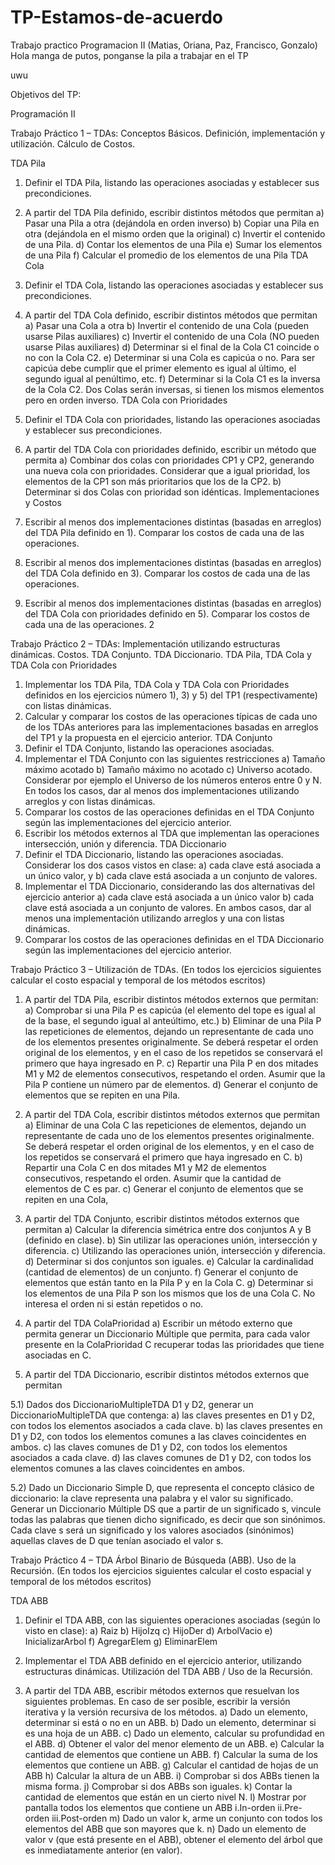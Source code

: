 # TP-Estamos-de-acuerdo
Trabajo practico Programacion II (Matias, Oriana, Paz, Francisco, Gonzalo)
Hola manga de putos, ponganse la pila a trabajar en el TP

uwu

Objetivos del TP:

 Programación II
 
Trabajo Práctico 1 – TDAs: Conceptos Básicos. Definición, implementación y
utilización. Cálculo de Costos.

TDA Pila

1) Definir el TDA Pila, listando las operaciones asociadas y establecer sus precondiciones.

2) A partir del TDA Pila definido, escribir distintos métodos que permitan
a) Pasar una Pila a otra (dejándola en orden inverso)
b) Copiar una Pila en otra (dejándola en el mismo orden que la original)
c) Invertir el contenido de una Pila.
d) Contar los elementos de una Pila
e) Sumar los elementos de una Pila
f) Calcular el promedio de los elementos de una Pila
TDA Cola

3) Definir el TDA Cola, listando las operaciones asociadas y establecer sus precondiciones.

4) A partir del TDA Cola definido, escribir distintos métodos que permitan
a) Pasar una Cola a otra
b) Invertir el contenido de una Cola (pueden usarse Pilas auxiliares)
c) Invertir el contenido de una Cola (NO pueden usarse Pilas auxiliares)
d) Determinar si el final de la Cola C1 coincide o no con la Cola C2.
e) Determinar si una Cola es capicúa o no. Para ser capicúa debe cumplir
que el primer elemento es igual al último, el segundo igual al penúltimo, etc.
f) Determinar si la Cola C1 es la inversa de la Cola C2. Dos Colas serán
inversas, si tienen los mismos elementos pero en orden inverso.
TDA Cola con Prioridades


5) Definir el TDA Cola con prioridades, listando las operaciones asociadas y establecer sus
precondiciones.
6) A partir del TDA Cola con prioridades definido, escribir un método que permita
a) Combinar dos colas con prioridades CP1 y CP2, generando una nueva
cola con prioridades. Considerar que a igual prioridad, los elementos de la CP1
son más prioritarios que los de la CP2.
b) Determinar si dos Colas con prioridad son idénticas.
Implementaciones y Costos
7) Escribir al menos dos implementaciones distintas (basadas en arreglos) del TDA Pila
definido en 1). Comparar los costos de cada una de las operaciones.
8) Escribir al menos dos implementaciones distintas (basadas en arreglos) del TDA Cola
definido en 3). Comparar los costos de cada una de las operaciones.
9) Escribir al menos dos implementaciones distintas (basadas en arreglos) del TDA Cola con
prioridades definido en 5). Comparar los costos de cada una de las operaciones.
 2

Trabajo Práctico 2 – TDAs: Implementación utilizando estructuras dinámicas. Costos.
TDA Conjunto. TDA Diccionario.
TDA Pila, TDA Cola y TDA Cola con Prioridades
1) Implementar los TDA Pila, TDA Cola y TDA Cola con Prioridades definidos en los ejercicios
número 1), 3) y 5) del TP1 (respectivamente) con listas dinámicas.
2) Calcular y comparar los costos de las operaciones típicas de cada uno de los TDAs
anteriores para las implementaciones basadas en arreglos del TP1 y la propuesta en el
ejercicio anterior.
TDA Conjunto
3) Definir el TDA Conjunto, listando las operaciones asociadas.
4) Implementar el TDA Conjunto con las siguientes restricciones
a) Tamaño máximo acotado
b) Tamaño máximo no acotado
c) Universo acotado. Considerar por ejemplo el Universo de los números enteros
entre 0 y N.
En todos los casos, dar al menos dos implementaciones utilizando arreglos y con listas
dinámicas.
5) Comparar los costos de las operaciones definidas en el TDA Conjunto según las
implementaciones del ejercicio anterior.
6) Escribir los métodos externos al TDA que implementan las operaciones intersección, unión y
diferencia.
TDA Diccionario
7) Definir el TDA Diccionario, listando las operaciones asociadas. Considerar los dos casos
vistos en clase: a) cada clave está asociada a un único valor, y b) cada clave está asociada
a un conjunto de valores.
8) Implementar el TDA Diccionario, considerando las dos alternativas del ejercicio anterior
a) cada clave está asociada a un único valor
b) cada clave está asociada a un conjunto de valores.
En ambos casos, dar al menos una implementación utilizando arreglos y una con listas
dinámicas.
9) Comparar los costos de las operaciones definidas en el TDA Diccionario según las
implementaciones del ejercicio anterior.
 

Trabajo Práctico 3 – Utilización de TDAs.
(En todos los ejercicios siguientes calcular el costo espacial y temporal de los métodos escritos)


1) A partir del TDA Pila, escribir distintos métodos externos que permitan:
a) Comprobar si una Pila P es capicúa (el elemento del tope es igual al de la base,
el segundo igual al anteúltimo, etc.)
b) Eliminar de una Pila P las repeticiones de elementos, dejando un representante
de cada uno de los elementos presentes originalmente. Se deberá respetar el
orden original de los elementos, y en el caso de los repetidos se conservará el
primero que haya ingresado en P.
c) Repartir una Pila P en dos mitades M1 y M2 de elementos consecutivos,
respetando el orden. Asumir que la Pila P contiene un número par de elementos.
d) Generar el conjunto de elementos que se repiten en una Pila.


2) A partir del TDA Cola, escribir distintos métodos externos que permitan
a) Eliminar de una Cola C las repeticiones de elementos, dejando un representante
de cada uno de los elementos presentes originalmente. Se deberá respetar el
orden original de los elementos, y en el caso de los repetidos se conservará el
primero que haya ingresado en C.
b) Repartir una Cola C en dos mitades M1 y M2 de elementos consecutivos,
respetando el orden. Asumir que la cantidad de elementos de C es par.
c) Generar el conjunto de elementos que se repiten en una Cola,


3) A partir del TDA Conjunto, escribir distintos métodos externos que permitan
a) Calcular la diferencia simétrica entre dos conjuntos A y B (definido en clase).
b) Sin utilizar las operaciones unión, intersección y diferencia.
c) Utilizando las operaciones unión, intersección y diferencia.
d) Determinar si dos conjuntos son iguales.
e) Calcular la cardinalidad (cantidad de elementos) de un conjunto.
f) Generar el conjunto de elementos que están tanto en la Pila P y en la Cola C.
g) Determinar si los elementos de una Pila P son los mismos que los de una Cola
C. No interesa el orden ni si están repetidos o no.


4) A partir del TDA ColaPrioridad
a) Escribir un método externo que permita generar un Diccionario Múltiple que
permita, para cada valor presente en la ColaPrioridad C recuperar todas las
prioridades que tiene asociadas en C.
5) A partir del TDA Diccionario, escribir distintos métodos externos que permitan

5.1) Dados dos DiccionarioMultipleTDA D1 y D2, generar un DiccionarioMultipleTDA que
contenga:
a) las claves presentes en D1 y D2, con todos los elementos asociados a cada clave.
b) las claves presentes en D1 y D2, con todos los elementos comunes a las claves
coincidentes en ambos.
c) las claves comunes de D1 y D2, con todos los elementos asociados a cada clave.
d) las claves comunes de D1 y D2, con todos los elementos comunes a las claves
coincidentes en ambos.

5.2) Dado un Diccionario Simple D, que representa el concepto clásico de diccionario: la
clave representa una palabra y el valor su significado. Generar un Diccionario Múltiple DS
que a partir de un significado s, vincule todas las palabras que tienen dicho significado, es
decir que son sinónimos. Cada clave s será un significado y los valores asociados
(sinónimos) aquellas claves de D que tenían asociado el valor s.
 

Trabajo Práctico 4 – TDA Árbol Binario de Búsqueda (ABB). Uso de la Recursión.
(En todos los ejercicios siguientes calcular el costo espacial y temporal de los métodos escritos)

TDA ABB
1) Definir el TDA ABB, con las siguientes operaciones asociadas (según lo visto en clase):
a) Raiz
b) HijoIzq
c) HijoDer
d) ArbolVacio
e) InicializarArbol
f) AgregarElem
g) EliminarElem


2) Implementar el TDA ABB definido en el ejercicio anterior, utilizando estructuras dinámicas.
Utilización del TDA ABB / Uso de la Recursión.


3) A partir del TDA ABB, escribir métodos externos que resuelvan los siguientes problemas.
 En caso de ser posible, escribir la versión iterativa y la versión recursiva de los métodos.
a) Dado un elemento, determinar si está o no en un ABB.
b) Dado un elemento, determinar si es una hoja de un ABB.
c) Dado un elemento, calcular su profundidad en el ABB.
d) Obtener el valor del menor elemento de un ABB.
e) Calcular la cantidad de elementos que contiene un ABB.
f) Calcular la suma de los elementos que contiene un ABB.
g) Calcular el cantidad de hojas de un ABB
h) Calcular la altura de un ABB.
i) Comprobar si dos ABBs tienen la misma forma.
j) Comprobar si dos ABBs son iguales.
k) Contar la cantidad de elementos que están en un cierto nivel N.
l) Mostrar por pantalla todos los elementos que contiene un ABB
i.In-orden
ii.Pre-orden
iii.Post-orden
m) Dado un valor k, arme un conjunto con todos los elementos del ABB que son
mayores que k.
n) Dado un elemento de valor v (que está presente en el ABB), obtener el elemento
del árbol que es inmediatamente anterior (en valor).

